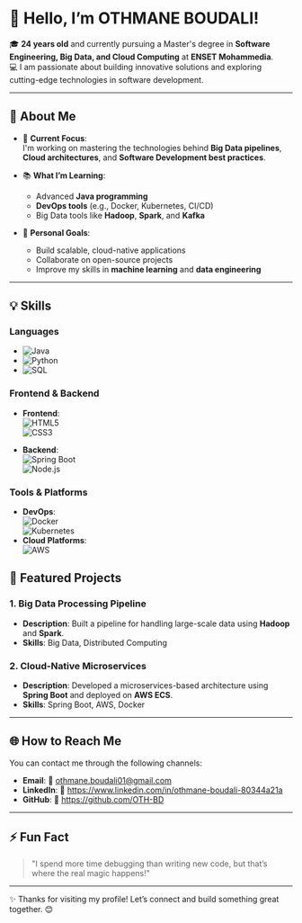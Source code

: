 # 👋 Hello, I’m OTHMANE BOUDALI!  

🎓 **24 years old** and currently pursuing a Master's degree in **Software Engineering, Big Data, and Cloud Computing** at **ENSET Mohammedia**.  
💻 I am passionate about building innovative solutions and exploring cutting-edge technologies in software development.  

---

## 🚀 About Me  

- 🎯 **Current Focus**:  
  I'm working on mastering the technologies behind **Big Data pipelines**, **Cloud architectures**, and **Software Development best practices**.  

- 📚 **What I’m Learning**:  
  - Advanced **Java programming**  
  - **DevOps tools** (e.g., Docker, Kubernetes, CI/CD)  
  - Big Data tools like **Hadoop**, **Spark**, and **Kafka**  

- 🌟 **Personal Goals**:  
  - Build scalable, cloud-native applications  
  - Collaborate on open-source projects  
  - Improve my skills in **machine learning** and **data engineering**  

---

## 💡 Skills  

### **Languages**  
- ![Java](https://img.shields.io/badge/Java-Expert-orange?style=flat-square&logo=java&logoColor=white)  
- ![Python](https://img.shields.io/badge/Python-Intermediate-blue?style=flat-square&logo=python&logoColor=white)  
- ![SQL](https://img.shields.io/badge/SQL-Advanced-yellow?style=flat-square&logo=postgresql&logoColor=white)  

### **Frontend & Backend**  
- **Frontend**:  
  ![HTML5](https://img.shields.io/badge/HTML5-Proficient-orange?style=flat-square&logo=html5&logoColor=white)  
  ![CSS3](https://img.shields.io/badge/CSS3-Proficient-blue?style=flat-square&logo=css3&logoColor=white)  

- **Backend**:  
  ![Spring Boot](https://img.shields.io/badge/Spring--Boot-Intermediate-brightgreen?style=flat-square&logo=spring&logoColor=white)  
  ![Node.js](https://img.shields.io/badge/Node.js-Beginner-lightgreen?style=flat-square&logo=node.js&logoColor=white)  

### **Tools & Platforms**  
- **DevOps**:  
  ![Docker](https://img.shields.io/badge/Docker-Intermediate-blue?style=flat-square&logo=docker&logoColor=white)  
  ![Kubernetes](https://img.shields.io/badge/Kubernetes-Beginner-skyblue?style=flat-square&logo=kubernetes&logoColor=white)  
- **Cloud Platforms**:  
  ![AWS](https://img.shields.io/badge/AWS-Beginner-orange?style=flat-square&logo=amazon-aws&logoColor=white)
  

## 🌟 Featured Projects  

### 1. **Big Data Processing Pipeline**  
- **Description**: Built a pipeline for handling large-scale data using **Hadoop** and **Spark**.  
- **Skills**: Big Data, Distributed Computing  

### 2. **Cloud-Native Microservices**  
- **Description**: Developed a microservices-based architecture using **Spring Boot** and deployed on **AWS ECS**.  
- **Skills**: Spring Boot, AWS, Docker  

---

## 🌐 How to Reach Me  

You can contact me through the following channels:

- **Email**: 📧 othmane.boudali01@gmail.com  
- **LinkedIn**: 🔗 https://www.linkedin.com/in/othmane-boudali-80344a21a
- **GitHub**: 🐙 https://github.com/OTH-BD

---

## ⚡ Fun Fact  

> "I spend more time debugging than writing new code, but that’s where the real magic happens!"  

---

✨ Thanks for visiting my profile! Let’s connect and build something great together. 😊  
